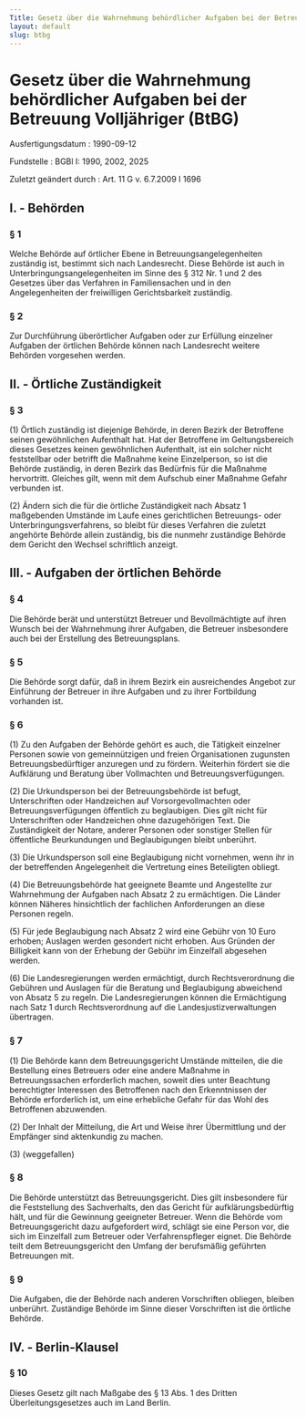 ```yaml
---
Title: Gesetz über die Wahrnehmung behördlicher Aufgaben bei der Betreuung Volljähriger
layout: default
slug: btbg
---
```


# Gesetz über die Wahrnehmung behördlicher Aufgaben bei der Betreuung Volljähriger (BtBG)

Ausfertigungsdatum
:   1990-09-12

Fundstelle
:   BGBl I: 1990, 2002, 2025

Zuletzt geändert durch
:   Art. 11 G v. 6.7.2009 I 1696


## I. - Behörden



### § 1

Welche Behörde auf örtlicher Ebene in Betreuungsangelegenheiten
zuständig ist, bestimmt sich nach Landesrecht. Diese Behörde ist auch
in Unterbringungsangelegenheiten im Sinne des § 312 Nr. 1 und 2 des
Gesetzes über das Verfahren in Familiensachen und in den
Angelegenheiten der freiwilligen Gerichtsbarkeit zuständig.


### § 2

Zur Durchführung überörtlicher Aufgaben oder zur Erfüllung einzelner
Aufgaben der örtlichen Behörde können nach Landesrecht weitere
Behörden vorgesehen werden.


## II. - Örtliche Zuständigkeit



### § 3

(1) Örtlich zuständig ist diejenige Behörde, in deren Bezirk der
Betroffene seinen gewöhnlichen Aufenthalt hat. Hat der Betroffene im
Geltungsbereich dieses Gesetzes keinen gewöhnlichen Aufenthalt, ist
ein solcher nicht feststellbar oder betrifft die Maßnahme keine
Einzelperson, so ist die Behörde zuständig, in deren Bezirk das
Bedürfnis für die Maßnahme hervortritt. Gleiches gilt, wenn mit dem
Aufschub einer Maßnahme Gefahr verbunden ist.

(2) Ändern sich die für die örtliche Zuständigkeit nach Absatz 1
maßgebenden Umstände im Laufe eines gerichtlichen Betreuungs- oder
Unterbringungsverfahrens, so bleibt für dieses Verfahren die zuletzt
angehörte Behörde allein zuständig, bis die nunmehr zuständige Behörde
dem Gericht den Wechsel schriftlich anzeigt.


## III. - Aufgaben der örtlichen Behörde



### § 4

Die Behörde berät und unterstützt Betreuer und Bevollmächtigte auf
ihren Wunsch bei der Wahrnehmung ihrer Aufgaben, die Betreuer
insbesondere auch bei der Erstellung des Betreuungsplans.


### § 5

Die Behörde sorgt dafür, daß in ihrem Bezirk ein ausreichendes Angebot
zur Einführung der Betreuer in ihre Aufgaben und zu ihrer Fortbildung
vorhanden ist.


### § 6

(1) Zu den Aufgaben der Behörde gehört es auch, die Tätigkeit
einzelner Personen sowie von gemeinnützigen und freien Organisationen
zugunsten Betreuungsbedürftiger anzuregen und zu fördern. Weiterhin
fördert sie die Aufklärung und Beratung über Vollmachten und
Betreuungsverfügungen.

(2) Die Urkundsperson bei der Betreuungsbehörde ist befugt,
Unterschriften oder Handzeichen auf Vorsorgevollmachten oder
Betreuungsverfügungen öffentlich zu beglaubigen. Dies gilt nicht für
Unterschriften oder Handzeichen ohne dazugehörigen Text. Die
Zuständigkeit der Notare, anderer Personen oder sonstiger Stellen für
öffentliche Beurkundungen und Beglaubigungen bleibt unberührt.

(3) Die Urkundsperson soll eine Beglaubigung nicht vornehmen, wenn ihr
in der betreffenden Angelegenheit die Vertretung eines Beteiligten
obliegt.

(4) Die Betreuungsbehörde hat geeignete Beamte und Angestellte zur
Wahrnehmung der Aufgaben nach Absatz 2 zu ermächtigen. Die Länder
können Näheres hinsichtlich der fachlichen Anforderungen an diese
Personen regeln.

(5) Für jede Beglaubigung nach Absatz 2 wird eine Gebühr von 10 Euro
erhoben; Auslagen werden gesondert nicht erhoben. Aus Gründen der
Billigkeit kann von der Erhebung der Gebühr im Einzelfall abgesehen
werden.

(6) Die Landesregierungen werden ermächtigt, durch Rechtsverordnung
die Gebühren und Auslagen für die Beratung und Beglaubigung abweichend
von Absatz 5 zu regeln. Die Landesregierungen können die Ermächtigung
nach Satz 1 durch Rechtsverordnung auf die Landesjustizverwaltungen
übertragen.


### § 7

(1) Die Behörde kann dem Betreuungsgericht Umstände mitteilen, die die
Bestellung eines Betreuers oder eine andere Maßnahme in
Betreuungssachen erforderlich machen, soweit dies unter Beachtung
berechtigter Interessen des Betroffenen nach den Erkenntnissen der
Behörde erforderlich ist, um eine erhebliche Gefahr für das Wohl des
Betroffenen abzuwenden.

(2) Der Inhalt der Mitteilung, die Art und Weise ihrer Übermittlung
und der Empfänger sind aktenkundig zu machen.

(3) (weggefallen)


### § 8

Die Behörde unterstützt das Betreuungsgericht. Dies gilt insbesondere
für die Feststellung des Sachverhalts, den das Gericht für
aufklärungsbedürftig hält, und für die Gewinnung geeigneter Betreuer.
Wenn die Behörde vom Betreuungsgericht dazu aufgefordert wird, schlägt
sie eine Person vor, die sich im Einzelfall zum Betreuer oder
Verfahrenspfleger eignet. Die Behörde teilt dem Betreuungsgericht den
Umfang der berufsmäßig geführten Betreuungen mit.


### § 9

Die Aufgaben, die der Behörde nach anderen Vorschriften obliegen,
bleiben unberührt. Zuständige Behörde im Sinne dieser Vorschriften ist
die örtliche Behörde.


## IV. - Berlin-Klausel



### § 10

Dieses Gesetz gilt nach Maßgabe des § 13 Abs. 1 des Dritten
Überleitungsgesetzes auch im Land Berlin.

